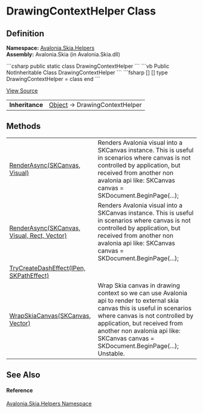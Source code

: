 # DrawingContextHelper Class




## Definition
**Namespace:** <a href="N_Avalonia_Skia_Helpers">Avalonia.Skia.Helpers</a>  
**Assembly:** Avalonia.Skia (in Avalonia.Skia.dll)

<Tabs groupId="api-code-preview">
<TabItem value="csharp" label="C#">
```csharp
public static class DrawingContextHelper
```
</TabItem>
<TabItem value="vb" label="VB">
```vb
Public NotInheritable Class DrawingContextHelper
```
</TabItem>
<TabItem value="fsharp" label="F#">
```fsharp
[<AbstractClassAttribute>]
[<SealedAttribute>]
type DrawingContextHelper = class end
```
</TabItem>
</Tabs>



<a href="https://github.com/AvaloniaUI/Avalonia/tree/master/src/Skia/Avalonia.Skia/Helpers/DrawingContextHelper.cs" title="View the source code">View Source</a>

<table>
<tr><td><strong>Inheritance</strong></td><td><a href="https://learn.microsoft.com/dotnet/api/system.object" target="_blank" rel="noopener noreferrer">Object</a>  →  DrawingContextHelper</td></tr>
</table>



## Methods
<table>
<tr>
<td><a href="M_Avalonia_Skia_Helpers_DrawingContextHelper_RenderAsync_1">RenderAsync(SKCanvas, Visual)</a></td>
<td>Renders Avalonia visual into a SKCanvas instance. This is useful in scenarios where canvas is not controlled by application, but received from another non avalonia api like: SKCanvas canvas = SKDocument.BeginPage(...);</td>
</tr>
<tr>
<td><a href="M_Avalonia_Skia_Helpers_DrawingContextHelper_RenderAsync">RenderAsync(SKCanvas, Visual, Rect, Vector)</a></td>
<td>Renders Avalonia visual into a SKCanvas instance. This is useful in scenarios where canvas is not controlled by application, but received from another non avalonia api like: SKCanvas canvas = SKDocument.BeginPage(...);</td>
</tr>
<tr>
<td><a href="M_Avalonia_Skia_Helpers_DrawingContextHelper_TryCreateDashEffect">TryCreateDashEffect(IPen, SKPathEffect)</a></td>
<td> </td>
</tr>
<tr>
<td><a href="M_Avalonia_Skia_Helpers_DrawingContextHelper_WrapSkiaCanvas">WrapSkiaCanvas(SKCanvas, Vector)</a></td>
<td>Wrap Skia canvas in drawing context so we can use Avalonia api to render to external skia canvas this is useful in scenarios where canvas is not controlled by application, but received from another non avalonia api like: SKCanvas canvas = SKDocument.BeginPage(...);<br /><Tag type="is-info">Unstable.</Tag></td>
</tr>
</table>

## See Also


#### Reference
<a href="N_Avalonia_Skia_Helpers">Avalonia.Skia.Helpers Namespace</a>  

